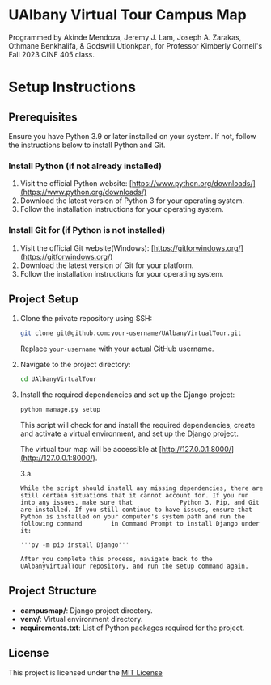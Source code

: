 # UAlbany Virtual Tour Campus Map
Programmed by Akinde Mendoza, Jeremy J. Lam, Joseph A. Zarakas, Othmane Benkhalifa, & Godswill Utionkpan, for Professor Kimberly Cornell's Fall 2023 CINF 405 class.
# Setup Instructions

## Prerequisites

Ensure you have Python 3.9 or later installed on your system. If not, follow the instructions below to install Python and Git.

### Install Python (if not already installed)

1. Visit the official Python website: [https://www.python.org/downloads/](https://www.python.org/downloads/)
2. Download the latest version of Python 3 for your operating system.
3. Follow the installation instructions for your operating system.

### Install Git for (if Python is not installed)

1. Visit the official Git website(Windows): [https://gitforwindows.org/](https://gitforwindows.org/)
3. Download the latest version of Git for your platform.
4. Follow the installation instructions for your operating system.

## Project Setup

1. Clone the private repository using SSH:

    ```bash
    git clone git@github.com:your-username/UAlbanyVirtualTour.git
    ```

    Replace `your-username` with your actual GitHub username.

2. Navigate to the project directory:

    ```bash
    cd UAlbanyVirtualTour
    ```

3. Install the required dependencies and set up the Django project:

    ```bash
    python manage.py setup
    ```

    This script will check for and install the required dependencies, create and activate a virtual environment, and set up the Django project.

    The virtual tour map will be accessible at [http://127.0.0.1:8000/](http://127.0.0.1:8000/).

   3.a.

       While the script should install any missing dependencies, there are still certain situations that it cannot account for. If you run into any issues, make sure that             Python 3, Pip, and Git are installed. If you still continue to have issues, ensure that Python is installed on your computer's system path and run the following command        in Command Prompt to install Django under it:

       '''py -m pip install Django'''

       After you complete this process, navigate back to the UAlbanyVirtualTour repository, and run the setup command again. 

## Project Structure

- **campusmap/**: Django project directory.
- **venv/**: Virtual environment directory.
- **requirements.txt**: List of Python packages required for the project.


## License

This project is licensed under the [MIT License](LICENSE)

